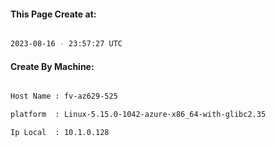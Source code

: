 
   
#### This Page Create at:

```bash

2023-08-16 - 23:57:27 UTC

```

#### Create By Machine:

```bash

Host Name : fv-az629-525

platform  : Linux-5.15.0-1042-azure-x86_64-with-glibc2.35

Ip Local  : 10.1.0.128

```

